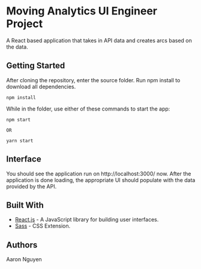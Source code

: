 # Moving Analytics UI Engineer Project
A React based application that takes in API data and creates arcs based on the data. 

## Getting Started
After cloning the repository, enter the source folder. Run npm install to download all dependencies. 

```
npm install
```

While in the folder, use either of these commands to start the app:
```
npm start

OR

yarn start
```

## Interface 
You should see the application run on http://localhost:3000/ now. After the application is done loading, the appropriate UI should populate with the data provided by the API.

## Built With
- [React.js](https://reactjs.org/) - A JavaScript library for building user interfaces.
- [Sass](https://sass-lang.com/) - CSS Extension.

## Authors
Aaron Nguyen
